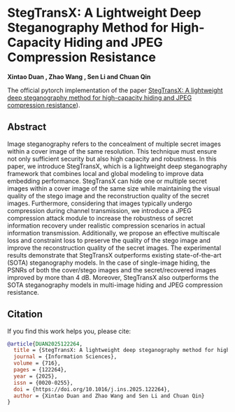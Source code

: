 # StegTransX: A Lightweight Deep Steganography Method for High-Capacity Hiding and JPEG Compression Resistance

**Xintao Duan , Zhao Wang , Sen Li and Chuan Qin**

The official pytorch implementation of the paper [StegTransX: A lightweight deep steganography method for high-capacity hiding and JPEG compression resistance](https://www.sciencedirect.com/science/article/abs/pii/S0020025525003962)).

## Abstract

Image steganography refers to the concealment of multiple secret images within a cover image of the same resolution. This technique must ensure not only sufficient security but also high capacity and robustness. In this paper, we introduce StegTransX, which is a lightweight deep steganography framework that combines local and global modeling to improve data embedding performance. StegTransX can hide one or multiple secret images within a cover image of the same size while maintaining the visual quality of the stego image and the reconstruction quality of the secret images. Furthermore, considering that images typically undergo compression during channel transmission, we introduce a JPEG compression attack module to increase the robustness of secret information recovery under realistic compression scenarios in actual information transmission. Additionally, we propose an effective multiscale loss and constraint loss to preserve the quality of the stego image and improve the reconstruction quality of the secret images. The experimental results demonstrate that StegTransX outperforms existing state-of-the-art (SOTA) steganography models. In the case of single-image hiding, the PSNRs of both the cover/stego images and the secret/recovered images improved by more than 4 dB. Moreover, StegTransX also outperforms the SOTA steganography models in multi-image hiding and JPEG compression resistance.

## Citation

If you find this work helps you, please cite:

```bibtex
@article{DUAN2025122264,
  title = {StegTransX: A lightweight deep steganography method for high-capacity hiding and JPEG compression resistance},
  journal = {Information Sciences},
  volume = {716},
  pages = {122264},
  year = {2025},
  issn = {0020-0255},
  doi = {https://doi.org/10.1016/j.ins.2025.122264},
  author = {Xintao Duan and Zhao Wang and Sen Li and Chuan Qin}
}
```

